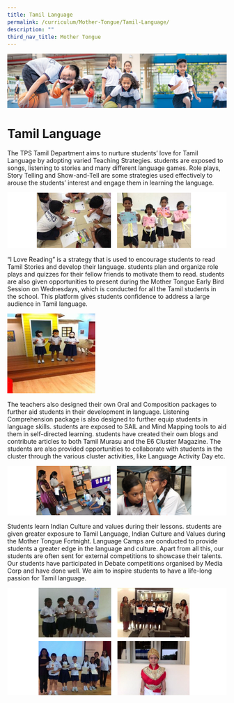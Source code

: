 ```yaml
---
title: Tamil Language
permalink: /curriculum/Mother-Tongue/Tamil-Language/
description: ""
third_nav_title: Mother Tongue
---
```

![](/images/Our%20Learning%20Experiences.jpg)


Tamil Language
==============

The TPS Tamil Department aims to nurture students’ love for Tamil Language by adopting varied Teaching Strategies. students are exposed to songs, listening to stories and many different language games. Role plays, Story Telling and Show-and-Tell are some strategies used effectively to arouse the students’ interest and engage them in learning the language.

![](/images/TamilLang1.png)

“I Love Reading” is a strategy that is used to encourage students to read Tamil Stories and develop their language. students plan and organize role plays and quizzes for their fellow friends to motivate them to read. students are also given opportunities to present during the Mother Tongue Early Bird Session on Wednesdays, which is conducted for all the Tamil students in the school. This platform gives students confidence to address a large audience in Tamil language.

<img src="/images/TamilLang2.jpeg" style="width:40%">

The teachers also designed their own Oral and Composition packages to further aid students in their development in language. Listening Comprehension package is also designed to further equip students in language skills. students are exposed to SAIL and Mind Mapping tools to aid them in self-directed learning. students have created their own blogs and contribute articles to both Tamil Murasu and the E6 Cluster Magazine. The students are also provided opportunities to collaborate with students in the cluster through the various cluster activities, like Language Activity Day etc.


![](/images/TamilLang3.png)

Students learn Indian Culture and values during their lessons. students are given greater exposure to Tamil Language, Indian Culture and Values during the Mother Tongue Fortnight. Language Camps are conducted to provide students a greater edge in the language and culture. Apart from all this, our students are often sent for external competitions to showcase their talents. Our students have participated in Debate competitions organised by Media Corp and have done well. We aim to inspire students to have a life-long passion for Tamil language.

![](/images/TamilLang4.png)